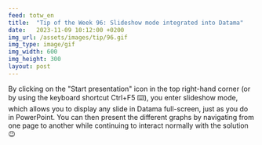 ```yaml
---
feed: totw_en
title:  "Tip of the Week 96: Slideshow mode integrated into Datama"
date:   2023-11-09 10:12:00 +0200
img_url: /assets/images/tip/96.gif
img_type: image/gif
img_width: 600
img_height: 300
layout: post
---
```



By clicking on the "Start presentation" icon in the top right-hand corner (or by using the keyboard shortcut Ctrl+F5 ⌨️), you enter slideshow mode, which allows you to display any slide in Datama full-screen, just as you do in PowerPoint.
You can then present the different graphs by navigating from one page to another while continuing to interact normally with the solution 😉
